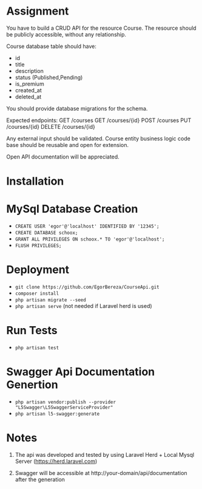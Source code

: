 # Assignment

You have to build a CRUD API for the resource Course. The resource should be publicly
accessible, without any relationship.

Course database table should have:
- id
- title
- description
- status (Published,Pending)
- is_premium
- created_at
- deleted_at

You should provide database migrations for the schema.

Expected endpoints:
GET /courses
GET /courses/{id}
POST /courses
PUT /courses/{id}
DELETE /courses/{id}

Any external input should be validated.
Course entity business logic code base should be reusable and open for extension.

Open API documentation will be appreciated.

# Installation

# MySql Database Creation
- `CREATE USER 'egor'@'localhost' IDENTIFIED BY '12345';`
- `CREATE DATABASE schoox;`
- `GRANT ALL PRIVILEGES ON schoox.* TO 'egor'@'localhost';`
- `FLUSH PRIVILEGES;`

# Deployment
- `git clone https://github.com/EgorBereza/CourseApi.git`
- `composer install`
- `php artisan migrate --seed`
- `php artisan serve` (not needed if Laravel herd is used)

# Run Tests
- `php artisan test`

# Swagger Api Documentation Genertion
- `php artisan vendor:publish --provider "L5Swagger\L5SwaggerServiceProvider"`
- `php artisan l5-swagger:generate`

# Notes

1) The api was developed and tested by using Laravel Herd + Local Mysql Server (https://herd.laravel.com)

2) Swagger will be accessible at http://your-domain/api/documentation after the generation

